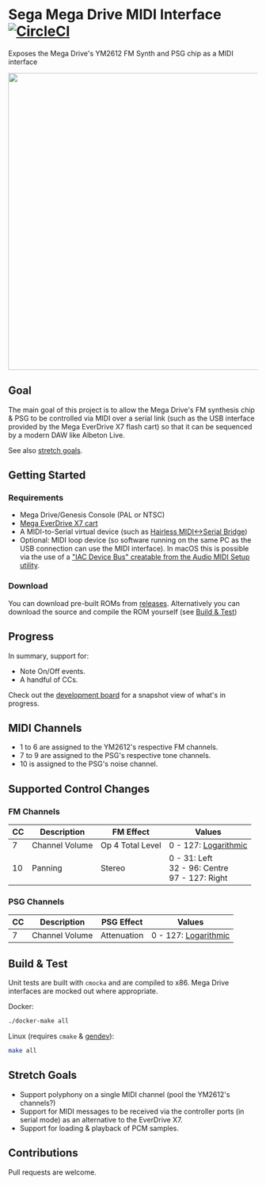 # Sega Mega Drive MIDI Interface [![CircleCI](https://circleci.com/gh/rhargreaves/mega-drive-midi-interface.svg?style=svg)](https://circleci.com/gh/rhargreaves/mega-drive-midi-interface)

Exposes the Mega Drive's YM2612 FM Synth and PSG chip as a MIDI interface

<p align="center">
    <img src="https://github.com/rhargreaves/mega-drive-midi-interface/raw/master/docs/screenshot.png" width="600" />
</p>

## Goal

The main goal of this project is to allow the Mega Drive's FM synthesis chip & PSG to be controlled via MIDI over a serial link (such as the USB interface provided by the Mega EverDrive X7 flash cart) so that it can be sequenced by a modern DAW like Albeton Live.

See also [stretch goals](#stretch-goals).

## Getting Started

### Requirements

- Mega Drive/Genesis Console (PAL or NTSC)
- [Mega EverDrive X7 cart](https://krikzz.com/store/home/33-mega-everdrive-v2.html)
- A MIDI-to-Serial virtual device (such as [Hairless MIDI<->Serial Bridge](http://projectgus.github.io/hairless-midiserial/))
- Optional: MIDI loop device (so software running on the same PC as the USB connection can use the MIDI interface). In macOS this is possible via the use of a ["IAC Device Bus" creatable from the Audio MIDI Setup utility](https://help.ableton.com/hc/en-us/articles/209774225-Using-virtual-MIDI-buses).

### Download

You can download pre-built ROMs from [releases](https://github.com/rhargreaves/mega-drive-midi-interface/releases). Alternatively you can download the source and compile the ROM yourself (see [Build & Test](#build--test))

## Progress

In summary, support for:

- Note On/Off events.
- A handful of CCs.

Check out the [development board](https://github.com/rhargreaves/mega-drive-midi-interface/projects/1) for a snapshot view of what's in progress.

## MIDI Channels

* 1 to 6 are assigned to the YM2612's respective FM channels.
* 7 to 9 are assigned to the PSG's respective tone channels.
* 10 is assigned to the PSG's noise channel.

## Supported Control Changes

### FM Channels

| CC | Description | FM Effect | Values |
|----|-------------|-----------|--------|
| 7  | Channel Volume | Op 4 Total Level | 0 - 127: [Logarithmic](src/midi.c#L24) |
| 10 | Panning     | Stereo    | 0 - 31: Left<br>32 - 96: Centre<br>97 - 127: Right |

### PSG Channels

| CC | Description | PSG Effect | Values |
|----|-------------|-----------|--------|
| 7  | Channel Volume | Attenuation | 0 - 127: [Logarithmic](src/midi.c#L45) |

## Build & Test

Unit tests are built with `cmocka` and are compiled to x86. Mega Drive interfaces are mocked out where appropriate.

Docker:

```sh
./docker-make all
```

Linux (requires `cmake` & [gendev](https://github.com/kubilus1/gendev)):

```sh
make all
```

## Stretch Goals

- Support polyphony on a single MIDI channel (pool the YM2612's channels?)
- Support for MIDI messages to be received via the controller ports (in serial mode) as an alternative to the EverDrive X7.
- Support for loading & playback of PCM samples.

## Contributions

Pull requests are welcome.
